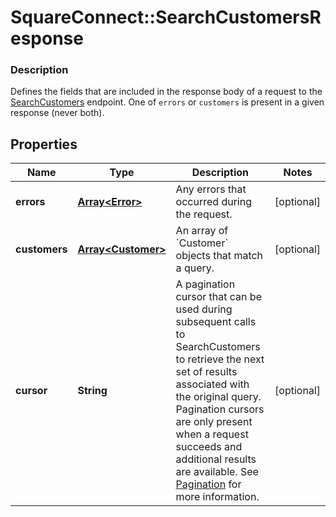 # SquareConnect::SearchCustomersResponse

### Description

Defines the fields that are included in the response body of a request to the [SearchCustomers](#endpoint-searchcustomers) endpoint.  One of `errors` or `customers` is present in a given response (never both).

## Properties
Name | Type | Description | Notes
------------ | ------------- | ------------- | -------------
**errors** | [**Array&lt;Error&gt;**](Error.md) | Any errors that occurred during the request. | [optional] 
**customers** | [**Array&lt;Customer&gt;**](Customer.md) | An array of &#x60;Customer&#x60; objects that match a query. | [optional] 
**cursor** | **String** | A pagination cursor that can be used during subsequent calls to SearchCustomers to retrieve the next set of results associated with the original query. Pagination cursors are only present when a request succeeds and additional results are available.  See [Pagination](/basics/api101/pagination) for more information. | [optional] 


